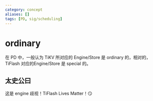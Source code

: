 ```yaml
---
category: concept
aliases: []
tags: [PD, sig/scheduling]
---
```

# ordinary

在 PD 中，一般认为 TiKV 所对应的 Engine/Store 是 ordinary 的，相对的，TiFlash 对应的Engine/Store 是 special 的。

## 太史公曰

这是 engine 歧视！TiFlash Lives Matter！😏
